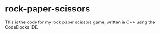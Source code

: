 # rock-paper-scissors
This is the code for my rock paper scissors game, written in C++ using the CodeBlocks IDE.

